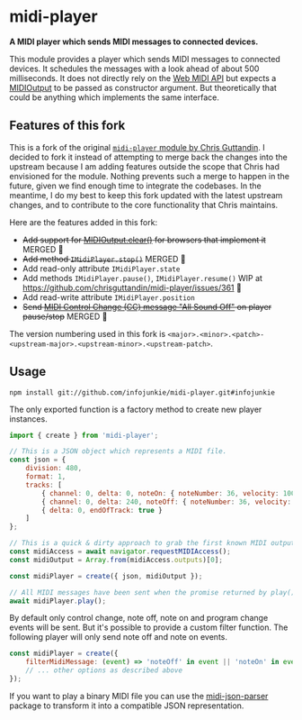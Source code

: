 # midi-player

**A MIDI player which sends MIDI messages to connected devices.**

This module provides a player which sends MIDI messages to connected devices. It schedules the messages with a look ahead of about 500 milliseconds. It does not directly rely on the [Web MIDI API](https://webaudio.github.io/web-midi-api/) but expects a [MIDIOutput](https://webaudio.github.io/web-midi-api/#midioutput-interface) to be passed as constructor argument. But theoretically that could be anything which implements the same interface.

## Features of this fork
This is a fork of the original [`midi-player` module by Chris Guttandin](https://github.com/chrisguttandin/midi-player). I decided to fork it instead of attempting to merge back the changes into the upstream because I am adding features outside the scope that Chris had envisioned for the module. Nothing prevents such a merge to happen in the future, given we find enough time to integrate the codebases. In the meantime, I do my best to keep this fork updated with the latest upstream changes, and to contribute to the core functionality that Chris maintains.

Here are the features added in this fork:
- ~~Add support for [MIDIOutput.clear()](https://developer.mozilla.org/en-US/docs/Web/API/MIDIOutput/clear) for browsers that implement it~~ MERGED :tada:
- ~~Add method `IMidiPlayer.stop()`~~ MERGED :tada:
- Add read-only attribute `IMidiPlayer.state`
- Add methods `IMidiPlayer.pause()`, `IMidiPlayer.resume()` WIP at https://github.com/chrisguttandin/midi-player/issues/361 :construction:
- Add read-write attribute `IMidiPlayer.position`
- ~~Send [MIDI Control Change (CC) message "All Sound Off"](https://anotherproducer.com/online-tools-for-musicians/midi-cc-list/) on player pause/stop~~ MERGED :tada:

The version numbering used in this fork is `<major>.<minor>.<patch>-<upstream-major>.<upstream-minor>.<upstream-patch>`.

## Usage

```shell
npm install git://github.com/infojunkie/midi-player.git#infojunkie
```

The only exported function is a factory method to create new player instances.

```js
import { create } from 'midi-player';

// This is a JSON object which represents a MIDI file.
const json = {
    division: 480,
    format: 1,
    tracks: [
        { channel: 0, delta: 0, noteOn: { noteNumber: 36, velocity: 100 } },
        { channel: 0, delta: 240, noteOff: { noteNumber: 36, velocity: 64 } },
        { delta: 0, endOfTrack: true }
    ]
};

// This is a quick & dirty approach to grab the first known MIDI output.
const midiAccess = await navigator.requestMIDIAccess();
const midiOutput = Array.from(midiAccess.outputs)[0];

const midiPlayer = create({ json, midiOutput });

// All MIDI messages have been sent when the promise returned by play() resolves.
await midiPlayer.play();
```

By default only control change, note off, note on and program change events will be sent. But it's possible to provide a custom filter function. The following player will only send note off and note on events.

```js
const midiPlayer = create({
    filterMidiMessage: (event) => 'noteOff' in event || 'noteOn' in event
    // ... other options as described above
});
```

If you want to play a binary MIDI file you can use the [midi-json-parser](https://github.com/chrisguttandin/midi-json-parser) package to transform it into a compatible JSON representation.
